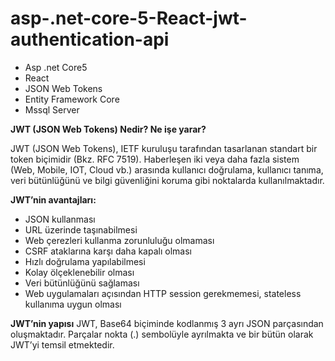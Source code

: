 # asp-.net-core-5-React-jwt-authentication-api
<ul>
<li>Asp .net Core5</li>
<li>React</li>
<li>JSON Web Tokens</li>
 <li>Entity Framework Core</li>
  <li>Mssql Server</li>
</ul>

<b> JWT (JSON Web Tokens) Nedir? Ne işe yarar?</b></br>

JWT (JSON Web Tokens), IETF kuruluşu tarafından tasarlanan standart bir token biçimidir (Bkz. RFC 7519). Haberleşen iki veya daha fazla sistem (Web, Mobile, IOT, Cloud vb.) arasında kullanıcı doğrulama, kullanıcı tanıma, veri bütünlüğünü ve bilgi güvenliğini koruma gibi noktalarda kullanılmaktadır.

<b>JWT’nin avantajları:</b></br>
<ul>
<li>JSON kullanması</li>
<li>URL üzerinde taşınabilmesi</li>
<li>Web çerezleri kullanma zorunluluğu olmaması</li>
<li>CSRF ataklarına karşı daha kapalı olması</li>
<li>Hızlı doğrulama yapılabilmesi</li>
<li>Kolay ölçeklenebilir olması</li>
<li>Veri bütünlüğünü sağlaması</li>
<li>Web uygulamaları açısından HTTP session gerekmemesi, stateless kullanıma uygun olması
</li>
</ul>

<b>JWT’nin yapısı</b>
JWT, Base64 biçiminde kodlanmış 3 ayrı JSON parçasından oluşmaktadır. Parçalar nokta (.) sembolüyle ayrılmakta ve bir bütün olarak JWT’yi temsil etmektedir.

